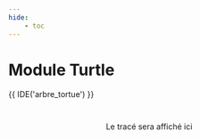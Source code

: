 ```yaml
--- 
hide: 
    - toc 
---
```

# Module Turtle
  

{{ IDE('arbre_tortue') }}

<div id="cible_tortue" class="admonition center" style="display: flex;justify-content: center;align-content:center;flex-direction: column;margin:auto;min-height:5em;text-align:center">
Le  tracé sera affiché ici
</div> 